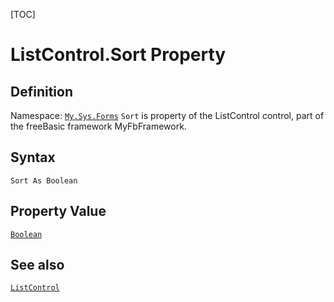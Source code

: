 [TOC]
# ListControl.Sort Property

## Definition
Namespace: [`My.Sys.Forms`](My.Sys.Forms.md)
`Sort` is property of the ListControl control, part of the freeBasic framework MyFbFramework.
## Syntax
```freeBasic
Sort As Boolean
```
## Property Value
[`Boolean`]("https://www.freebasic.net/wiki/KeyPgBoolean")
## See also
[`ListControl`](ListControl.md)
